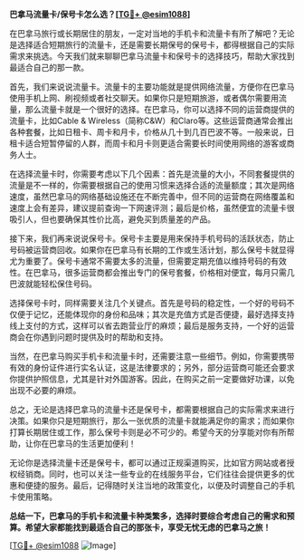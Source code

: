 **巴拿马流量卡/保号卡怎么选？[[TG💪+ @esim1088](https://t.me/s/esim1088)]**

在巴拿马旅行或长期居住的朋友，一定对当地的手机卡和流量卡有所了解吧？无论是选择适合短期旅行的流量卡，还是需要长期保号的保号卡，都得根据自己的实际需求来挑选。今天我们就来聊聊巴拿马流量卡和保号卡的选择技巧，帮助大家找到最适合自己的那一款。

首先，我们来说说流量卡。流量卡的主要功能就是提供网络流量，方便你在巴拿马使用手机上网、刷视频或者社交聊天。如果你只是短期旅游，或者偶尔需要用流量，那么流量卡就是一个很好的选择。在巴拿马，你可以选择不同的运营商提供的流量卡，比如Cable & Wireless（简称C&W）和Claro等。这些运营商通常会推出各种套餐，比如日租卡、周卡和月卡，价格从几十到几百巴波不等。一般来说，日租卡适合短暂停留的人群，而周卡和月卡则更适合需要长时间使用网络的游客或商务人士。

在选择流量卡时，你需要考虑以下几个因素：首先是流量的大小，不同套餐提供的流量是不一样的，你需要根据自己的使用习惯来选择合适的流量额度；其次是网络速度，虽然巴拿马的网络基础设施还在不断完善中，但不同的运营商在网络覆盖和速度上会有差异，建议提前查询一下网速评测；最后是价格，虽然便宜的流量卡很吸引人，但也要确保其性价比高，避免买到质量差的产品。

接下来，我们再来说说保号卡。保号卡主要是用来保持手机号码的活跃状态，防止号码被运营商回收。如果你在巴拿马有长期的工作或生活计划，那么保号卡就显得尤为重要了。保号卡通常不需要太多的流量，但需要定期充值以维持号码的有效性。在巴拿马，很多运营商都会推出专门的保号套餐，价格相对便宜，每月只需几巴波就能轻松保住号码。

选择保号卡时，同样需要关注几个关键点。首先是号码的稳定性，一个好的号码不仅便于记忆，还能体现你的身份和品味；其次是充值方式是否便捷，最好选择支持线上支付的方式，这样可以省去跑营业厅的麻烦；最后是服务支持，一个好的运营商会在你遇到问题时提供及时的帮助和支持。

当然，在巴拿马购买手机卡和流量卡时，还需要注意一些细节。例如，你需要携带有效的身份证件进行实名认证，这是法律要求的；另外，部分运营商可能还会要求你提供护照信息，尤其是针对外国游客。因此，在购买之前一定要做好功课，以免出现不必要的麻烦。

总之，无论是选择巴拿马的流量卡还是保号卡，都需要根据自己的实际需求来进行决策。如果你只是短期旅行，那么一张优质的流量卡就能满足你的需求；而如果你打算长期居住或工作，那么保号卡则是必不可少的。希望今天的分享能对你有所帮助，让你在巴拿马的生活更加便利！

无论你是选择流量卡还是保号卡，都可以通过正规渠道购买，比如官方网站或者授权经销商。同时，也可以关注一些专业的在线服务平台，它们往往会提供更多的优惠和便捷的服务。最后，记得随时关注当地的政策变化，以便及时调整自己的手机卡使用策略。

**总结一下，巴拿马的手机卡和流量卡种类繁多，选择时要综合考虑自己的需求和预算。希望大家都能找到最适合自己的那张卡，享受无忧无虑的巴拿马之旅！**

[[TG💪+ @esim1088](https://t.me/s/esim1088) ![Image](https://i.postimg.cc/4NQfJmqS/Snipaste-2025-05-13-00-14-12.png)]